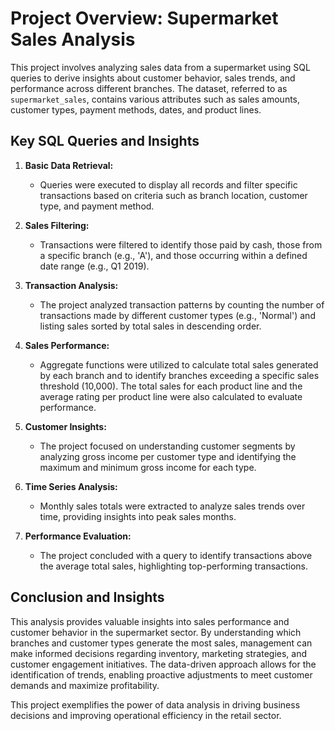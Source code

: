 # Project Overview: Supermarket Sales Analysis

This project involves analyzing sales data from a supermarket using SQL queries to derive insights about customer behavior, sales trends, and performance across different branches. The dataset, referred to as `supermarket_sales`, contains various attributes such as sales amounts, customer types, payment methods, dates, and product lines.

## Key SQL Queries and Insights

1. **Basic Data Retrieval:**
   - Queries were executed to display all records and filter specific transactions based on criteria such as branch location, customer type, and payment method.

2. **Sales Filtering:**
   - Transactions were filtered to identify those paid by cash, those from a specific branch (e.g., 'A'), and those occurring within a defined date range (e.g., Q1 2019).

3. **Transaction Analysis:**
   - The project analyzed transaction patterns by counting the number of transactions made by different customer types (e.g., 'Normal') and listing sales sorted by total sales in descending order.

4. **Sales Performance:**
   - Aggregate functions were utilized to calculate total sales generated by each branch and to identify branches exceeding a specific sales threshold (10,000). The total sales for each product line and the average rating per product line were also calculated to evaluate performance.

5. **Customer Insights:**
   - The project focused on understanding customer segments by analyzing gross income per customer type and identifying the maximum and minimum gross income for each type.

6. **Time Series Analysis:**
   - Monthly sales totals were extracted to analyze sales trends over time, providing insights into peak sales months.

7. **Performance Evaluation:**
   - The project concluded with a query to identify transactions above the average total sales, highlighting top-performing transactions.

## Conclusion and Insights

This analysis provides valuable insights into sales performance and customer behavior in the supermarket sector. By understanding which branches and customer types generate the most sales, management can make informed decisions regarding inventory, marketing strategies, and customer engagement initiatives. The data-driven approach allows for the identification of trends, enabling proactive adjustments to meet customer demands and maximize profitability.



This project exemplifies the power of data analysis in driving business decisions and improving operational efficiency in the retail sector.


